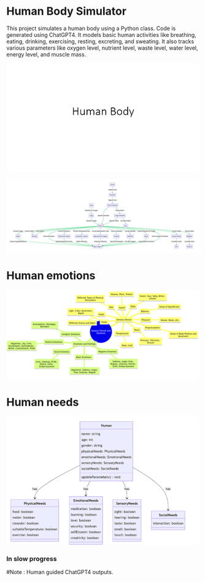 ﻿# Human Body Simulator

This project simulates a human body using a Python class. Code is generated using ChatGPT4. It models basic human activities like breathing, eating, drinking, exercising, resting, excreting, and sweating. It also tracks various parameters like oxygen level, nutrient level, waste level, water level, energy level, and muscle mass.

![Human body simulation](slides.gif)

 ![Human body flowchart](img/human_body_flowchart.png)

 # Human emotions
 
 ![Human Emotions Mindmap](img/sensory_emotions_mindmap.png)

# Human needs
 
 ![Human needs](img/human_needs.png)


### In slow progress

#Note : Human guided ChatGPT4 outputs.
